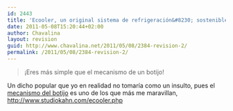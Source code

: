 ```yaml
---
id: 2443
title: 'Ecooler, un original sistema de refrigeración&#8230; sostenible'
date: 2011-05-08T15:20:44+02:00
author: Chavalina
layout: revision
guid: http://www.chavalina.net/2011/05/08/2384-revision-2/
permalink: /2011/05/08/2384-revision-2/
---
```

> ¡Eres más simple que el mecanismo de un botijo!

Un dicho popular que yo en realidad no tomaría como un insulto, pues el <a href="http://es.wikipedia.org/wiki/Botijo" target="_blank">mecanismo del botijo</a> es uno de los que más me maravillan,  http://www.studiokahn.com/ecooler.php